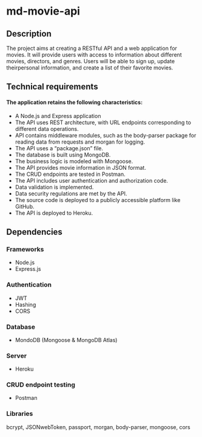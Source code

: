 # md-movie-api
## Description
The project aims at creating a RESTful API and a web application for movies. It will provide users with access to information about different movies, directors, and genres. Users will be able to sign up, update theirpersonal information, and create a list of their favorite movies.
## Technical requirements
#### The application retains the following characteristics:
- A Node.js and Express application
- The API uses REST architecture, with URL endpoints corresponding to different data operations.
- API contains middleware modules, such as the body-parser package for reading data from requests and morgan for logging.
- The API uses a “package.json” file.
- The database is built using MongoDB.
- The business logic is modeled with Mongoose.
- The API provides movie information in JSON format.
- The CRUD endpoints are tested in Postman.
- The API includes user authentication and authorization code.
- Data validation is implemented.
- Data security regulations are met by the API.
- The source code is deployed to a publicly accessible platform like GitHub.
- The API is deployed to Heroku.

## Dependencies
### Frameworks
- Node.js
- Express.js
### Authentication
- JWT
- Hashing
- CORS
### Database
- MondoDB (Mongoose & MongoDB Atlas)
### Server
- Heroku
### CRUD endpoint testing
- Postman
### Libraries
bcrypt, JSONwebToken, passport, morgan, body-parser, mongoose, cors
